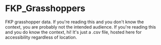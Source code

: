 # FKP_Grasshoppers
FKP grasshopper data.
If you're reading this and you don't know the context, you are probably not the intended audience.
If you're reading this and you do know the context, hi!
It's just a .csv file, hosted here for accessibility regardless of location.
